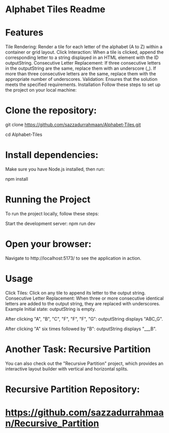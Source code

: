 # Alphabet Tiles Readme

# Features
   Tile Rendering: Render a tile for each letter of the alphabet (A to Z) within a container or grid layout.
   Click Interaction: When a tile is clicked, append the corresponding letter to a string displayed in an HTML element with the ID outputString.
   Consecutive Letter Replacement: If three consecutive letters in the outputString are the same, replace them with an underscore (_). If more than three consecutive letters are the 
   same, replace them with the appropriate number of underscores.
   Validation: Ensures that the solution meets the specified requirements.
   Installation
   Follow these steps to set up the project on your local machine:

# Clone the repository:
   git clone https://github.com/sazzadurrahmaan/Alphabet-Tiles.git
  
   cd Alphabet-Tiles
   
#  Install dependencies:

   Make sure you have Node.js installed, then run:

   npm install
   
# Running the Project
   To run the project locally, follow these steps:

   Start the development server:
   npm run dev
# Open your browser:

   Navigate to http://localhost:5173/ to see the application in action.

# Usage
Click Tiles: Click on any tile to append its letter to the output string.
Consecutive Letter Replacement: When three or more consecutive identical letters are added to the output string, they are replaced with underscores.
Example
Initial state: outputString is empty.

After clicking "A", "B", "C", "F", "F", "F", "G": outputString displays "ABC_G".

After clicking "A" six times followed by "B": outputString displays "___B".


# Another Task: Recursive Partition
You can also check out the "Recursive Partition" project, which provides an interactive layout builder with vertical and horizontal splits.

# Recursive Partition Repository:
# https://github.com/sazzadurrahmaan/Recursive_Partition


